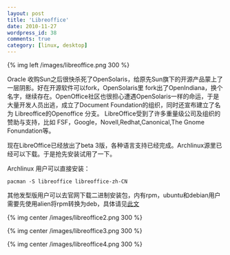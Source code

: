 ```yaml
---
layout: post
title: 'Libreoffice'
date: 2010-11-27
wordpress_id: 38
comments: true
category: [linux, desktop]
---
```

{% img left /images/libreoffice.png 300 %}

Oracle 收购Sun之后很快杀死了OpenSolaris，给原先Sun旗下的开源产品蒙上了一层阴影。好在开源软件可以fork，OpenSolaris里 fork出了OpenIndiana，换个名字，继续存在。OpenOffice社区也很担心遭遇OpenSolaris一样的命运，于是大量开发人员出逃，成立了Document Foundation的组织，同时还宣布建立了名为 Libreoffice的Openoffice 分支。
LibreOffice受到了许多重量级公司及组织的赞助与支持，比如 FSF，Google，Novell,Redhat,Canonical,The Gnome Fonundation等。

现在LibreOffice已经放出了beta 3版，各种语言支持已经完成。Archlinux源里已经可以下载。于是抢先安装试用了一下。

Archlinux 用户可以直接安装：

    pacman -S libreoffice libreoffice-zh-CN

其他发型版用户可以去官网下载二进制安装包，内有rpm，ubuntu和debian用户需要先使用alien将rpm转换为deb，具体请见<a href="http://article.yeeyan.org/view/178539/139609">此文</a>

{% img center /images/libreoffice2.png 300 %}

{% img center /images/libreoffice3.png 300 %}

{% img center /images/libreoffice4.png 300 %}
